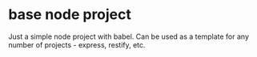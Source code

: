 # base node project
Just a simple node project with babel.  Can be used as a template for any number of projects - express, restify, etc.